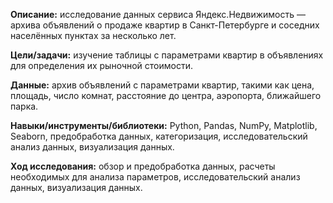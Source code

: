 **Описание:** исследование данных сервиса Яндекс.Недвижимость — архива объявлений о продаже квартир в Санкт-Петербурге и соседних населённых пунктах за несколько лет.

**Цели/задачи:** изучение таблицы с параметрами квартир в объявлениях для определения их рыночной стоимости.

**Данные:** архив объявлений с параметрами квартир, такими как цена, площадь, число комнат, расстояние до центра, аэропорта, ближайшего парка.

**Навыки/инструменты/библиотеки:** Python, Pandas, NumPy, Matplotlib, Seaborn, предобработка данных, категоризация, исследовательский анализ данных, визуализация данных.

**Ход исследования:** обзор и предобработка данных, расчеты необходимых для анализа параметров, исследовательский анализ данных, визуализация данных.
